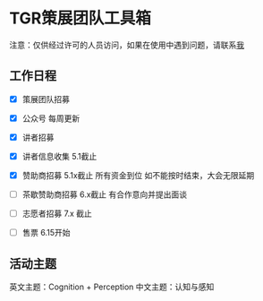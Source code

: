# TGR策展团队工具箱

注意：仅供经过许可的人员访问，如果在使用中遇到问题，请联系[我](mailto:support@tedxgaoxinroad.com)

## 工作日程

- [x] 策展团队招募

- [x] 公众号 每周更新

- [x] 讲者招募

- [x] 讲者信息收集 5.1截止

- [x] 赞助商招募 5.1x截止 所有资金到位 如不能按时结束，大会无限延期

- [ ] 茶歇赞助商招募 6.x截止 有合作意向并提出面谈

- [ ] 志愿者招募 7.x 截止

- [ ] 售票 6.15开始

## 活动主题

英文主题：Cognition + Perception
中文主题：认知与感知
